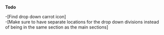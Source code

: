 **Todo** 

-[Find drop down carrot icon]
<br>
-[Make sure to have separate locations for the drop down divisions instead of being in the same section as the main sections]